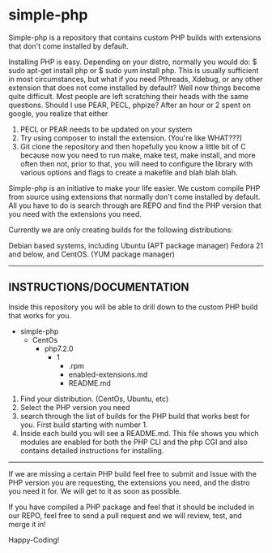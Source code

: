 # simple-php
Simple-php is a repository that contains custom PHP builds with extensions that don't come installed by default. 


Installing PHP is easy. Depending on your distro, normally you would do: $ sudo apt-get install php or $ sudo yum install php. This is usually sufficient in most circumstances, but what if you need Pthreads, Xdebug, or any other extension that does not come installed by default? Well now things become quite difficult. Most people are left scratching their heads with the same questions. Should I use PEAR, PECL, phpize? After an hour or 2 spent on google, you realize that either 

1. PECL or PEAR needs to be updated on your system
2. Try using composer to install the extension. (You're like WHAT???)
3. Git clone the repository and then hopefully you know a little bit of C because now you need to run make, make test, make install, and more often then not, prior to that, you will need to configure the library with various options and flags to create a makefile and blah blah blah. 

Simple-php is an initiative to make your life easier. We custom compile PHP from source using extensions that normally don't come installed by default. All you have to do is search through are REPO and find the PHP version that you need with the extensions you need.


Currently we are only creating builds for the following distributions:

Debian based systems, including Ubuntu (APT package manager)
Fedora 21 and below, and CentOS. (YUM package manager)


------------------------------------------------------------------------------------------------------------------------------
INSTRUCTIONS/DOCUMENTATION
------------------------------------------------------------------------------------------------------------------------------

Inside this repository you will be able to drill down to the custom PHP build that works for you. 

  - simple-php
    - CentOs
      - php7.2.0
        - 1
          - .rpm 
          - enabled-extensions.md
          - README.md

1. Find your distribution. (CentOs, Ubuntu, etc)
2. Select the PHP version you need
3. search through the list of builds for the PHP build that works best for you. First build starting with number 1. 
4. Inside each build you will see a README.md. This file shows you which modules are enabled for both the PHP CLI and the php CGI and also contains detailed instructions for installing. 

------------------------------------------------------------------------------------------------------------------------------


If we are missing a certain PHP build feel free to submit and Issue with the PHP version you are requesting, the extensions you need, and the distro you need it for. We will get to it as soon as possible. 

If you have compiled a PHP package and feel that it should be included in our REPO, feel free to send a pull request and we will review, test, and merge it in!



Happy-Coding! 
